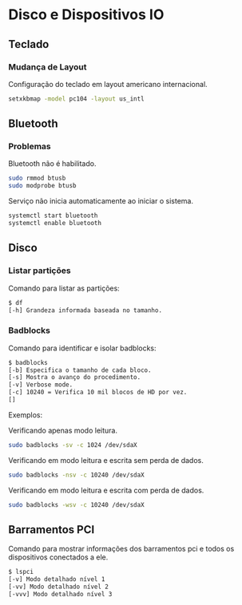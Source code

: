 # Disco e Dispositivos IO

## Teclado

### Mudança de Layout

Configuração do teclado em layout americano internacional.

```bash
setxkbmap -model pc104 -layout us_intl
```

## Bluetooth

### Problemas

Bluetooth não é habilitado.

```bash
sudo rmmod btusb
sudo modprobe btusb
```

Serviço não inicia automaticamente ao iniciar o sistema.

```bash
systemctl start bluetooth
systemctl enable bluetooth
```

## Disco

### Listar partições

Comando para listar as partições:

```bash
$ df
[-h] Grandeza informada baseada no tamanho.
```

### Badblocks

Comando para identificar e isolar badblocks:

```bash
$ badblocks
[-b] Especifica o tamanho de cada bloco.
[-s] Mostra o avanço do procedimento.
[-v] Verbose mode.
[-c] 10240 = Verifica 10 mil blocos de HD por vez.
[]
```

Exemplos:

Verificando apenas modo leitura.

```bash
sudo badblocks -sv -c 1024 /dev/sdaX
```

Verificando em modo leitura e escrita sem perda de dados.

```bash
sudo badblocks -nsv -c 10240 /dev/sdaX
```

Verificando em modo leitura e escrita com perda de dados.

```bash
sudo badblocks -wsv -c 10240 /dev/sdaX
```

## Barramentos PCI

Comando para mostrar informações dos barramentos pci e todos os dispositivos conectados a ele.

```bash
$ lspci
[-v] Modo detalhado nível 1
[-vv] Modo detalhado nível 2
[-vvv] Modo detalhado nível 3
```
